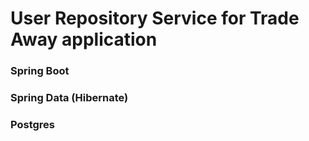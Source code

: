 # User Repository Service for Trade Away application

### Spring Boot
### Spring Data (Hibernate)
### Postgres
